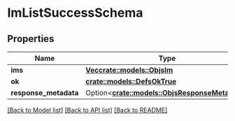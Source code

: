 # ImListSuccessSchema

## Properties

Name | Type | Description | Notes
------------ | ------------- | ------------- | -------------
**ims** | [**Vec<crate::models::ObjsIm>**](objs_im.md) |  | 
**ok** | [**crate::models::DefsOkTrue**](defs_ok_true.md) |  | 
**response_metadata** | Option<[**crate::models::ObjsResponseMetadata**](objs_response_metadata.md)> |  | [optional]

[[Back to Model list]](../README.md#documentation-for-models) [[Back to API list]](../README.md#documentation-for-api-endpoints) [[Back to README]](../README.md)


